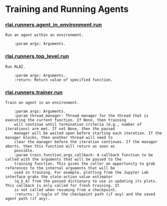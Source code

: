 # Training and Running Agents
### [rlai.runners.agent_in_environment.run](https://github.com/MatthewGerber/rlai/tree/master/src/rlai/runners/agent_in_environment.py#L18)
```
Run an agent within an environment.

    :param args: Arguments.
```
### [rlai.runners.top_level.run](https://github.com/MatthewGerber/rlai/tree/master/src/rlai/runners/top_level.py#L10)
```
Run RLAI.

    :param args: Arguments.
    :return: Return value of specified function.
```
### [rlai.runners.trainer.run](https://github.com/MatthewGerber/rlai/tree/master/src/rlai/runners/trainer.py#L23)
```
Train an agent in an environment.

    :param args: Arguments.
    :param thread_manager: Thread manager for the thread that is executing the current function. If None, then training
    will continue until termination criteria (e.g., number of iterations) are met. If not None, then the passed
    manager will be waited upon before starting each iteration. If the manager blocks, then another thread will need to
    clear the manager before the iteration continues. If the manager aborts, then this function will return as soon as
    possible.
    :param train_function_args_callback: A callback function to be called with the arguments that will be passed to the
    training function. This gives the caller an opportunity to grab references to the internal arguments that will be
    used in training. For example, plotting from the Jupyter Lab interface grabs the state-action value estimator
    (q_S_A) from the passed dictionary to use in updating its plots. This callback is only called for fresh training. It
    is not called when resuming from a checkpoint.
    :returns: 2-tuple of the checkpoint path (if any) and the saved agent path (if any).
```
